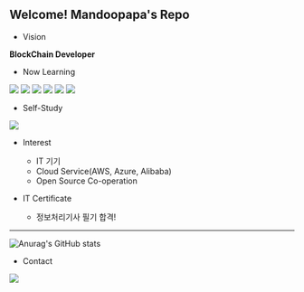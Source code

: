 ## Welcome! Mandoopapa's Repo

- Vision

**BlockChain Developer**

- Now Learning

<img src="https://img.shields.io/badge/-GO%20LANG-00ADD8?style=flat-square&logo=Go&logoColor=white"/> <img src="https://img.shields.io/badge/-Hyperledger%20Fabric-red?style=flat-square&logo=Hyperledger&logoColor=black"/> <img src="https://img.shields.io/badge/-Python-3776AB?style=flat-square&logo=python&logoColor=white"/>  <img src="https://img.shields.io/badge/-Pandas-150458?style=flat-square&logo=pandas&logoColor=white"/> <img src="https://img.shields.io/badge/-PHP-grey?style=flat-square&logo=php&logoColor=white"/> <img src="https://img.shields.io/badge/-MySQL-orange?style=flat-square&logo=mysql&logoColor=black"/> 
- Self-Study

<img src="https://img.shields.io/badge/-AWS-yellow?style=flat-square&logo=Amazon aws&logoColor=black"/>


- Interest

  - IT 기기
  - Cloud Service(AWS, Azure, Alibaba)
  - Open Source Co-operation

- IT Certificate
  - 정보처리기사 필기 합격!

***

![Anurag's GitHub stats](https://github-readme-stats.vercel.app/api?username=mandoopapa&show_icons=true&theme=react&count_private=true)

- Contact

<img src="https://img.shields.io/badge/-remonytea@gmail.com-EA4335?style=flat-square&logo=gmail&logoColor=white"/>
